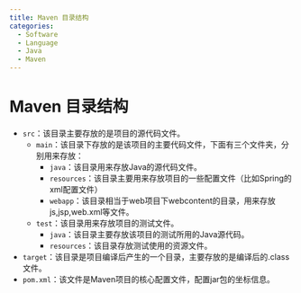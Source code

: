 ```yaml
---
title: Maven 目录结构
categories:
  - Software
  - Language
  - Java
  - Maven
---
```

# Maven 目录结构

- `src`：该目录主要存放的是项目的源代码文件。
    - `main`：该目录下存放的是该项目的主要代码文件，下面有三个文件夹，分别用来存放：
        - `java`：该目录用来存放Java的源代码文件。
        - `resources`：该目录主要用来存放项目的一些配置文件（比如Spring的xml配置文件）
        - `webapp`：该目录相当于web项目下webcontent的目录，用来存放js,jsp,web.xml等文件。
    - `test`：该目录用来存放项目的测试文件。
        - `java`：该目录主要存放该项目的测试所用的Java源代码。
        - `resources`：该目录存放测试使用的资源文件。
- `target`：该目录是项目编译后产生的一个目录，主要存放的是编译后的.class文件。
- `pom.xml`：该文件是Maven项目的核心配置文件，配置jar包的坐标信息。
